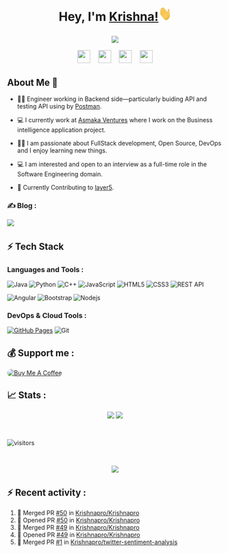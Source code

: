 
# <p align="center">Hey, I'm <a href="https://krishnapro.github.io/" target="_blank">Krishna!</a><img src="hi.gif" width="30px" height="35">
</p>

<p align="center">

<img src="https://readme-typing-svg.herokuapp.com?lines=A+Passionate+Learner!;Open+Source+Contributor!;&font=Fira%20Code&center=true&width=380&height=50">

</p>


<!--
**Krishnapro/Krishnapro** is a ✨ _special_ ✨ repository because its `README.md` (this file) appears on your GitHub profile. -->
<p align="center">
<a href="https://www.linkedin.com/in/krishnakumar25/"><img src="https://camo.githubusercontent.com/c8a9c5b414cd812ad6a97a46c29af67239ddaeae08c41724ff7d945fb4c047e5/68747470733a2f2f6564656e742e6769746875622e696f2f537570657254696e7949636f6e732f696d616765732f7376672f6c696e6b6564696e2e737667" width="30 !important" height="30" style="margin-right:15px!important"></a>
<a href="https://twitter.com/krishnapro_"><img src="https://camo.githubusercontent.com/35b0b8bfbd8840f35607fb56ad0a139047fd5d6e09ceb060c5c6f0a5abd1044c/68747470733a2f2f6564656e742e6769746875622e696f2f537570657254696e7949636f6e732f696d616765732f7376672f747769747465722e737667" width="30" height="30" style="margin-right:15px !important"></a>
<a href="mailto:krishnachaurasia1998@gmail.com"><img src="https://camo.githubusercontent.com/4a3dd8d10a27c272fd04b2ce8ed1a130606f95ea6a76b5e19ce8b642faa18c27/68747470733a2f2f6564656e742e6769746875622e696f2f537570657254696e7949636f6e732f696d616765732f7376672f676d61696c2e737667" width="30" height="30" style="margin-right: 15px !important"></a>
<!-- <a href="https://dev.to/krishnapro"><img src="https://img.shields.io/badge/-0A0A0A?style=-badge&logo=dev.to&logoColor=white" height="30" style="margin-right: 15px !important></a> -->
<a href="https://discordapp.com/users/Krishn#3230"><img src="https://img.shields.io/badge/-7289DA?style=&logo=discord&logoColor=white" width="30" height="30"></a>


 
</p> 



## About Me 🚀

- :man_student: Engineer working in Backend side—particularly buiding API and testing API using by <a href="https://www.postman.com/"> Postman</a>.

- 💻 I currently work at <a href="https://www.asmaka.biz/">Asmaka Ventures</a> where I work on the Business intelligence application project.

- :technologist: I am passionate about FullStack development, Open Source, DevOps and I enjoy learning new things.

- :computer: I am interested and open to an interview as a full-time role in the Software Engineering domain. 

- :dart: Currently Contributing to [layer5](https://github.com/layer5io/layer5).

### ✍ Blog :

<a href="https://krishnakumar.hashnode.dev/"><img src="https://img.shields.io/badge/Hashnode-2962FF?style=for-the-badge&logo=hashnode&logoColor=white" height="30px"></a>
 

## ⚡ Tech Stack


### Languages and Tools :

![Java](https://img.shields.io/badge/-java-E34A86?style=flat-square&logo=java)
![Python](https://img.shields.io/badge/-Python-black?style=flat-square&logo=Python)
![C++](https://img.shields.io/badge/-C++-00599C?style=flat-square&logo=c)
![JavaScript](https://img.shields.io/badge/-JavaScript-black?style=flat-square&logo=javascript)
![HTML5](https://img.shields.io/badge/-HTML5-E34F26?style=flat-square&logo=html5&logoColor=white)
![CSS3](https://img.shields.io/badge/-CSS3-1572B6?style=flat-square&logo=css3)
![REST API](https://img.shields.io/badge/restapi-170095?style=for-the-badge&logo=RESTAPI&logoColor=white)

<!-- ### Libraries & Frameworks : -->

 ![Angular](https://img.shields.io/badge/Angular-DD0031?style=for-the-badge&logo=angular&logoColor=white)
![Bootstrap](https://img.shields.io/badge/Bootstrap-563D7C?style=for-the-badge&logo=bootstrap&logoColor=white)
![Nodejs](https://img.shields.io/badge/-Nodejs-black?style=flat-square&logo=Node.js)

 <!-- <a href="#"><img alt="Keras" src="https://img.shields.io/badge/Keras%20-%23D00000.svg?logo=Keras&logoColor=white"></a> -->

 <!-- <a href="#"><img alt="NumPy" src="https://img.shields.io/badge/Numpy%20-%23013243.svg?logo=numpy&logoColor=white"></a> -->

<!-- <a href="#"><img alt="Pandas" src="https://img.shields.io/badge/Pandas%20-%23150458.svg?logo=pandas&logoColor=white"></a> -->

<!-- <a href="#"><img alt="TensorFlow" src="https://img.shields.io/badge/TensorFlow%20-%23FF6F00.svg?logo=TensorFlow&logoColor=yellow"></a> -->


### DevOps & Cloud Tools :
<a href="#"><img alt="GitHub Pages" src="https://img.shields.io/badge/GitHub%20Pages-%23327FC7.svg?logo=github&logoColor=white"></a> ![Git](https://img.shields.io/badge/-Git-black?style=flat-square&logo=git)

## 💰 Support me :

<a href="https://www.buymeacoffee.com/krishnapro" target="_blank"> 
    <img src="https://cdn.buymeacoffee.com/buttons/v2/default-red.png" alt="Buy Me A Coffee" style="height: 38px;width: 200px; border-radius: 200px;" >
    </a>


## 📈 Stats :
<p align="center">
<img width="48%" src="https://github-readme-stats.vercel.app/api?username=Krishnapro&count_private=true&show_icons=true&theme=tokyonight"/>

<img width="48%" src="https://github-readme-streak-stats.herokuapp.com/?user=Krishnapro&theme=tokyonight"/>
</p>
</br>

![visitors](https://visitor-badge.laobi.icu/badge?page_id=Krishnapro.Krishnapro)

</br>

<p align="center">
<img src="https://github-readme-stats.vercel.app/api/top-langs/?username=Krishnapro&langs_count=10&count_private=true&layout=compact&theme=tokyonight"/>

</p>


<!-- ## 🤝 Feel free to Connect with me :

<a href="mailto:krishnachaurasia1998@gmail.com"> <img src="https://img.shields.io/badge/Gmail-D14836?style=for-the-badge&logo=gmail&logoColor=white" alt="" width="80" height="20"></a>
<a href="https://www.linkedin.com/in/krishna-kumar-759b411a1/"> <img src="https://img.shields.io/badge/LinkedIn-0077B5?style=for-the-badge&logo=linkedin&logoColor=white" alt="" width="80" height="20"></a>
<a href="https://twitter.com/krishnapro_"><img src="https://img.shields.io/badge/Twitter-1DA1F2?style=for-the-badge&logo=twitter&logoColor=white" alt="" width="80" height="20"></a> -->

## :zap: Recent activity :

<!--START_SECTION:activity-->
1. 🎉 Merged PR [#50](https://github.com/Krishnapro/Krishnapro/pull/50) in [Krishnapro/Krishnapro](https://github.com/Krishnapro/Krishnapro)
2. 💪 Opened PR [#50](https://github.com/Krishnapro/Krishnapro/pull/50) in [Krishnapro/Krishnapro](https://github.com/Krishnapro/Krishnapro)
3. 🎉 Merged PR [#49](https://github.com/Krishnapro/Krishnapro/pull/49) in [Krishnapro/Krishnapro](https://github.com/Krishnapro/Krishnapro)
4. 💪 Opened PR [#49](https://github.com/Krishnapro/Krishnapro/pull/49) in [Krishnapro/Krishnapro](https://github.com/Krishnapro/Krishnapro)
5. 🎉 Merged PR [#1](https://github.com/Krishnapro/twitter-sentiment-analysis/pull/1) in [Krishnapro/twitter-sentiment-analysis](https://github.com/Krishnapro/twitter-sentiment-analysis)
<!--END_SECTION:activity-->

